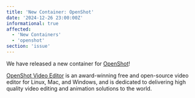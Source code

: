 ```yaml
---
title: 'New Container: OpenShot'
date: '2024-12-26 23:00:00Z'
informational: true
affected:
  - 'New Containers'
  - 'openshot'
section: 'issue'
---
```

We have released a new container for [OpenShot](https://github.com/linuxserver/docker-openshot/)!

[OpenShot Video Editor](https://openshot.org/) is an award-winning free and open-source video editor for Linux, Mac, and Windows, and is dedicated to delivering high quality video editing and animation solutions to the world.
